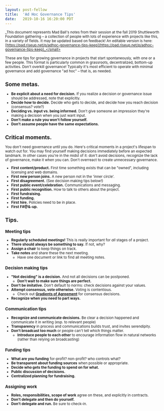 ```yaml
---
layout: post-fellow
title:  'Ad Hoc Governance Tips'
date:   2019-10-16 16:20:00 PDT
---
```


<small>_This document represents Mad Ball's notes from their session at the fall 2019 Shuttleworth Foundation gathering – a collection of people with lots of experience with projects like this, in a variety of fields. It may be updated based on feedback! An editable version is here: [https://pad.riseup.net/p/adhoc-governance-tips-keep](https://pad.riseup.net/p/adhoc-governance-tips-keep)_</small>

These are tips for growing governance in projects that start spontaneously, with one or a few people. This format is particularly common in grassroots, decentralized, bottom-up activities. Don't overkill governance! Typically it's most efficient to operate with minimal governance and add governance "ad hoc" – that is, as needed.

## Some metas.

* **Be explicit about a need for decision.** If you realize a decision or governance issue should be addressed, note that explicitly.
* **Decide how to decide.** Decide who gets to decide, and decide how you reach decision (consensus? vote?)
* **Deciding vs. input vs. being informed.** Don't give someone an impression they're making a decision when you just want input.
* **Don't make a rule you won't follow yourself.**
* **Don't assume people have the same expectations.**

## Critical moments.

You don't need governance until you do. Here's critical moments in a project's lifespan to watch out for. You may find yourself making decisions immediately before an expected landmark. In other cases you're in the midst of it: don't avoid decisions, recognize the lack of governance, make it when you can. Don't overreact to create unnecessary governance.

* **First content/product.** First time something exists that can be "owned", including licensing and web domains.
* **First new person joins.** A new person not in the 'inner circle'.
* **First disagreement.** (See decision making tips below!)
* **First public event/celebration.** Communications and messaging.
* **First public recognition.** How to talk to others about the project.
* **First fundraising.**
* **First funding.**
* **First hire.** Policies need to be in place.
* **First F#@&-up.**

## Tips.

### Meeting tips

* **Regularly scheduled meetings!** This is really important for *all* stages of a project.
* **There should always be something to say.** If not, why?
* **Assign a chair** to keep things on track.
* **Take notes** and share these the next meeting.
  * Have one document or link to find all meeting notes.

### Decision making tips

* **"Not deciding" is a decision.** And not all decisions can be postponed.
  * **Don't wait to make sure things are perfect.**
* **Don't be imitative.** Don't default to norms: check decisions against your values.
* **Attempt consensus, vote otherwise.** Voting is contentious.
  * Check out **[Gradients of Agreement](https://www.trg-inc.com/resources/team-decision-making-the-gradients-of-agreement/)** for consensus decisions.
* **Recognize when you need to part ways.**

### Communication tips

* **Recognize and communicate decisions.** Be clear a decision happened and communicate it in writing (esp. to relevant people)
* **Transparency** in process and communications builds trust, and invites serendipity.
* **Don't broadcast too much** or people can't tell which things matter.
  * **Introduce people to each other** to encourage information flow in natural networks (rather than relying on broadcasting)

### Funding tips

* **What are you funding** for-profit? non-profit? who controls what?
* **Be transparent about funding sources** when possible or appropriate.
* **Decide who gets the funding to spend on for what.**
* **Public discussion of decisions.**
* **Centralized planning for fundraising.**

### Assigning work

* **Roles, responsibilities, scope of work** agree on these, and explicitly in contracts.
* **Don't delegate and then do yourself.**
* **Don't delegate and run.** Be sure to check-in.